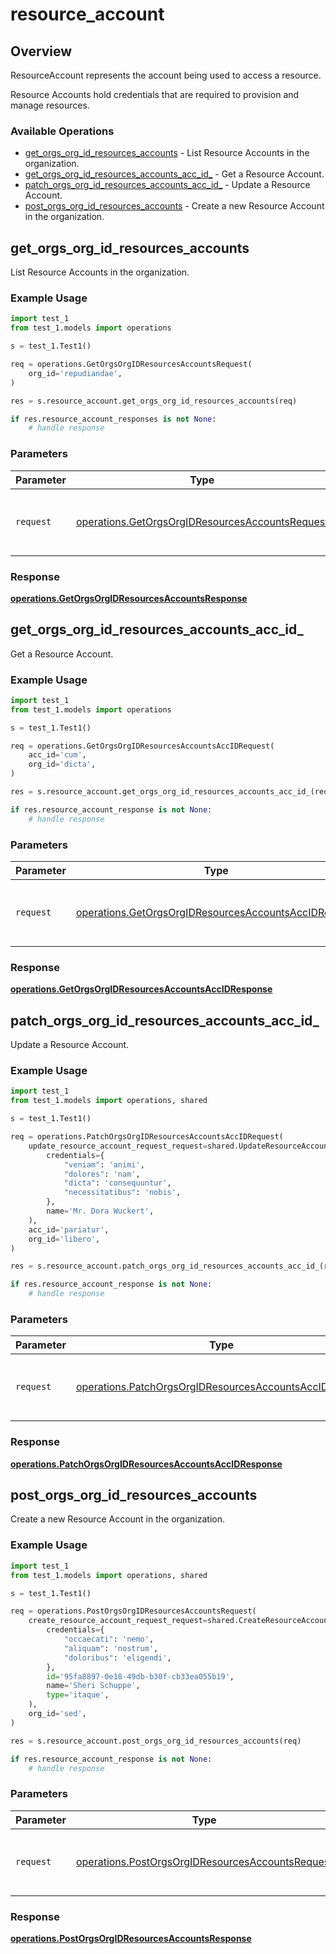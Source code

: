 # resource_account

## Overview

ResourceAccount represents the account being used to access a resource.

Resource Accounts hold credentials that are required to provision and manage resources.
<SchemaDefinition schemaRef="#/components/schemas/ResourceAccountRequest" />


### Available Operations

* [get_orgs_org_id_resources_accounts](#get_orgs_org_id_resources_accounts) - List Resource Accounts in the organization.
* [get_orgs_org_id_resources_accounts_acc_id_](#get_orgs_org_id_resources_accounts_acc_id_) - Get a Resource Account.
* [patch_orgs_org_id_resources_accounts_acc_id_](#patch_orgs_org_id_resources_accounts_acc_id_) - Update a Resource Account.
* [post_orgs_org_id_resources_accounts](#post_orgs_org_id_resources_accounts) - Create a new Resource Account in the organization.

## get_orgs_org_id_resources_accounts

List Resource Accounts in the organization.

### Example Usage

```python
import test_1
from test_1.models import operations

s = test_1.Test1()

req = operations.GetOrgsOrgIDResourcesAccountsRequest(
    org_id='repudiandae',
)

res = s.resource_account.get_orgs_org_id_resources_accounts(req)

if res.resource_account_responses is not None:
    # handle response
```

### Parameters

| Parameter                                                                                                          | Type                                                                                                               | Required                                                                                                           | Description                                                                                                        |
| ------------------------------------------------------------------------------------------------------------------ | ------------------------------------------------------------------------------------------------------------------ | ------------------------------------------------------------------------------------------------------------------ | ------------------------------------------------------------------------------------------------------------------ |
| `request`                                                                                                          | [operations.GetOrgsOrgIDResourcesAccountsRequest](../../models/operations/getorgsorgidresourcesaccountsrequest.md) | :heavy_check_mark:                                                                                                 | The request object to use for the request.                                                                         |


### Response

**[operations.GetOrgsOrgIDResourcesAccountsResponse](../../models/operations/getorgsorgidresourcesaccountsresponse.md)**


## get_orgs_org_id_resources_accounts_acc_id_

Get a Resource Account.

### Example Usage

```python
import test_1
from test_1.models import operations

s = test_1.Test1()

req = operations.GetOrgsOrgIDResourcesAccountsAccIDRequest(
    acc_id='cum',
    org_id='dicta',
)

res = s.resource_account.get_orgs_org_id_resources_accounts_acc_id_(req)

if res.resource_account_response is not None:
    # handle response
```

### Parameters

| Parameter                                                                                                                    | Type                                                                                                                         | Required                                                                                                                     | Description                                                                                                                  |
| ---------------------------------------------------------------------------------------------------------------------------- | ---------------------------------------------------------------------------------------------------------------------------- | ---------------------------------------------------------------------------------------------------------------------------- | ---------------------------------------------------------------------------------------------------------------------------- |
| `request`                                                                                                                    | [operations.GetOrgsOrgIDResourcesAccountsAccIDRequest](../../models/operations/getorgsorgidresourcesaccountsaccidrequest.md) | :heavy_check_mark:                                                                                                           | The request object to use for the request.                                                                                   |


### Response

**[operations.GetOrgsOrgIDResourcesAccountsAccIDResponse](../../models/operations/getorgsorgidresourcesaccountsaccidresponse.md)**


## patch_orgs_org_id_resources_accounts_acc_id_

Update a Resource Account.

### Example Usage

```python
import test_1
from test_1.models import operations, shared

s = test_1.Test1()

req = operations.PatchOrgsOrgIDResourcesAccountsAccIDRequest(
    update_resource_account_request_request=shared.UpdateResourceAccountRequestRequest(
        credentials={
            "veniam": 'animi',
            "dolores": 'nam',
            "dicta": 'consequuntur',
            "necessitatibus": 'nobis',
        },
        name='Mr. Dora Wuckert',
    ),
    acc_id='pariatur',
    org_id='libero',
)

res = s.resource_account.patch_orgs_org_id_resources_accounts_acc_id_(req)

if res.resource_account_response is not None:
    # handle response
```

### Parameters

| Parameter                                                                                                                        | Type                                                                                                                             | Required                                                                                                                         | Description                                                                                                                      |
| -------------------------------------------------------------------------------------------------------------------------------- | -------------------------------------------------------------------------------------------------------------------------------- | -------------------------------------------------------------------------------------------------------------------------------- | -------------------------------------------------------------------------------------------------------------------------------- |
| `request`                                                                                                                        | [operations.PatchOrgsOrgIDResourcesAccountsAccIDRequest](../../models/operations/patchorgsorgidresourcesaccountsaccidrequest.md) | :heavy_check_mark:                                                                                                               | The request object to use for the request.                                                                                       |


### Response

**[operations.PatchOrgsOrgIDResourcesAccountsAccIDResponse](../../models/operations/patchorgsorgidresourcesaccountsaccidresponse.md)**


## post_orgs_org_id_resources_accounts

Create a new Resource Account in the organization.

### Example Usage

```python
import test_1
from test_1.models import operations, shared

s = test_1.Test1()

req = operations.PostOrgsOrgIDResourcesAccountsRequest(
    create_resource_account_request_request=shared.CreateResourceAccountRequestRequest(
        credentials={
            "occaecati": 'nemo',
            "aliquam": 'nostrum',
            "doloribus": 'eligendi',
        },
        id='95fa8897-0e18-49db-b30f-cb33ea055b19',
        name='Sheri Schuppe',
        type='itaque',
    ),
    org_id='sed',
)

res = s.resource_account.post_orgs_org_id_resources_accounts(req)

if res.resource_account_response is not None:
    # handle response
```

### Parameters

| Parameter                                                                                                            | Type                                                                                                                 | Required                                                                                                             | Description                                                                                                          |
| -------------------------------------------------------------------------------------------------------------------- | -------------------------------------------------------------------------------------------------------------------- | -------------------------------------------------------------------------------------------------------------------- | -------------------------------------------------------------------------------------------------------------------- |
| `request`                                                                                                            | [operations.PostOrgsOrgIDResourcesAccountsRequest](../../models/operations/postorgsorgidresourcesaccountsrequest.md) | :heavy_check_mark:                                                                                                   | The request object to use for the request.                                                                           |


### Response

**[operations.PostOrgsOrgIDResourcesAccountsResponse](../../models/operations/postorgsorgidresourcesaccountsresponse.md)**

